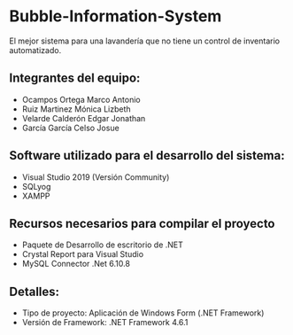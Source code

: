 # Bubble-Information-System
El mejor sistema para una lavandería que no tiene un control de inventario automatizado.

## Integrantes del equipo:

- Ocampos Ortega Marco Antonio
- Ruiz Martinez Mónica Lizbeth
- Velarde Calderón Edgar Jonathan
- García García Celso Josue

## Software utilizado para el desarrollo del sistema:

- Visual Studio 2019 (Versión Community)
- SQLyog
- XAMPP

## Recursos necesarios para compilar el proyecto

- Paquete de Desarrollo de escritorio de .NET
- Crystal Report para Visual Studio
- MySQL Connector .Net 6.10.8

## Detalles:

- Tipo de proyecto: Aplicación de Windows Form (.NET Framework)
- Versión de Framework: .NET Framework 4.6.1

